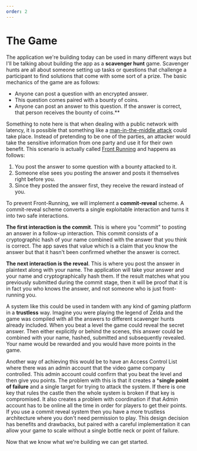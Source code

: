```yaml
---
order: 2
---
```


# The Game

The application we're building today can be used in many different ways but I'll be talking about building the app as a **scavenger hunt** game. Scavenger hunts are all about someone setting up tasks or questions that challenge a participant to find solutions that come with some sort of a prize. The basic mechanics of the game are as follows:

* Anyone can post a question with an encrypted answer.
* This question comes paired with a bounty of coins.
* Anyone can post an answer to this question. If the answer is correct, that person receives the bounty of coins.**


Something to note here is that when dealing with a public network with latency, it is possible that something like a [man-in-the-middle attack](https://en.wikipedia.org/wiki/Man-in-the-middle_attack) could take place. Instead of pretending to be one of the parties, an attacker would take the sensitive information from one party and use it for their own benefit. This scenario is actually called [Front Running](https://en.wikipedia.org/wiki/Front_running) and happens as follows:

1. You post the answer to some question with a bounty attacked to it.
2. Someone else sees you posting the answer and posts it themselves right before you.
3. Since they posted the answer first, they receive the reward instead of you.


To prevent Front-Running, we will implement a **commit-reveal** scheme. A commit-reveal scheme converts a single exploitable interaction and turns it into two safe interactions.

**The first interaction is the commit**. This is where you "commit" to posting an answer in a follow-up interaction. This commit consists of a cryptographic hash of your name combined with the answer that you think is correct. The app saves that value which is a claim that you know the answer but that it hasn't been confirmed whether the answer is correct.

**The next interaction is the reveal**. This is where you post the answer in plaintext along with your name. The application will take your answer and your name and cryptographically hash them. If the result matches what you previously submitted during the commit stage, then it will be proof that it is in fact you who knows the answer, and not someone who is just front-running you.

A system like this could be used in tandem with any kind of gaming platform in a **trustless** way. Imagine you were playing the legend of Zelda and the game was compiled with all the answers to different scavenger hunts already included. When you beat a level the game could reveal the secret answer. Then either explicitly or behind the scenes, this answer could be combined with your name, hashed, submitted and subsequently revealed. Your name would be rewarded and you would have more points in the game.

Another way of achieving this would be to have an Access Control List where there was an admin account that the video game company controlled. This admin account could confirm that you beat the level and then give you points. The problem with this is that it creates a ***single point of failure** and a single target for trying to attack the system. If there is one key that rules the castle then the whole system is broken if that key is compromised. It also creates a problem with coordination if that Admin account has to be online all the time in order for players to get their points. If you use a commit reveal system then you have a more trustless architecture where you don't need permission to play. This design decision has benefits and drawbacks, but paired with a careful implementation it can allow your game to scale without a single bottle neck or point of failure.

Now that we know what we're building we can get started.
